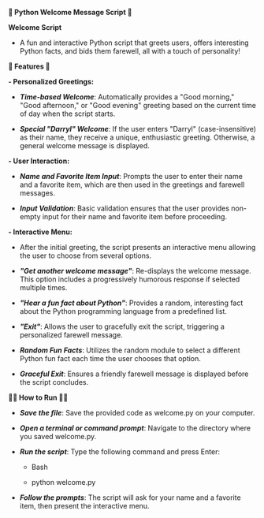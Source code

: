 **🐍 Python Welcome Message Script 🐍**



**Welcome Script**

- A fun and interactive Python script that greets users, offers interesting Python facts, and bids them farewell, all with a touch of personality!

**🚀 Features 🚀**

**- Personalized Greetings:**
  
- **_Time-based Welcome_**: Automatically provides a "Good morning," "Good afternoon," or "Good evening" greeting based on the current time of day when the script starts.
  
- **_Special "Darryl" Welcome_**: If the user enters "Darryl" (case-insensitive) as their name, they receive a unique, enthusiastic greeting. Otherwise, a general welcome message is displayed.

**- User Interaction:**

- **_Name and Favorite Item Input_**: Prompts the user to enter their name and a favorite item, which are then used in the greetings and farewell messages.
  
- **_Input Validation_**: Basic validation ensures that the user provides non-empty input for their name and favorite item before proceeding.

**- Interactive Menu:**

- After the initial greeting, the script presents an interactive menu allowing the user to choose from several options.
  
- **_"Get another welcome message"_**: Re-displays the welcome message. This option includes a progressively humorous response if selected multiple times.
  
- **_"Hear a fun fact about Python"_**: Provides a random, interesting fact about the Python programming language from a predefined list.
  
- **_"Exit"_**: Allows the user to gracefully exit the script, triggering a personalized farewell message.
  
- **_Random Fun Facts_**: Utilizes the random module to select a different Python fun fact each time the user chooses that option.

- **_Graceful Exit_**: Ensures a friendly farewell message is displayed before the script concludes.

**🏃‍♂️ How to Run 🏃‍♂️**

- **_Save the file_**: Save the provided code as welcome.py on your computer.
  
- **_Open a terminal or command prompt_**: Navigate to the directory where you saved welcome.py.

- **_Run the script_**: Type the following command and press Enter:
  
  - Bash
    
  - python welcome.py
  
- **_Follow the prompts_**: The script will ask for your name and a favorite item, then present the interactive menu.
